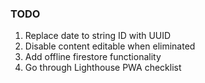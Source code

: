### TODO
1. Replace date to string ID with UUID
1. Disable content editable when eliminated
1. Add offline firestore functionality
1. Go through Lighthouse PWA checklist